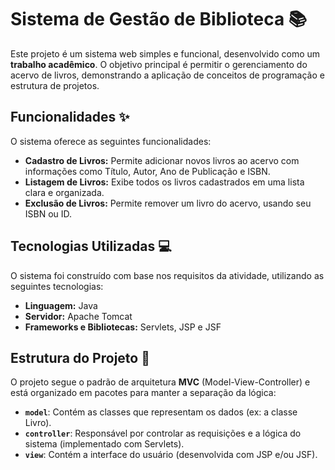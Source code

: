 # Sistema de Gestão de Biblioteca 📚

Este projeto é um sistema web simples e funcional, desenvolvido como um **trabalho acadêmico**. O objetivo principal é permitir o gerenciamento do acervo de livros, demonstrando a aplicação de conceitos de programação e estrutura de projetos.

## **Funcionalidades ✨**

O sistema oferece as seguintes funcionalidades:

* **Cadastro de Livros:** Permite adicionar novos livros ao acervo com informações como Título, Autor, Ano de Publicação e ISBN.
* **Listagem de Livros:** Exibe todos os livros cadastrados em uma lista clara e organizada.
* **Exclusão de Livros:** Permite remover um livro do acervo, usando seu ISBN ou ID.

## **Tecnologias Utilizadas 💻**

O sistema foi construído com base nos requisitos da atividade, utilizando as seguintes tecnologias:

* **Linguagem:** Java
* **Servidor:** Apache Tomcat
* **Frameworks e Bibliotecas:** Servlets, JSP e JSF

## **Estrutura do Projeto 📂**

O projeto segue o padrão de arquitetura **MVC** (Model-View-Controller) e está organizado em pacotes para manter a separação da lógica:

* **`model`**: Contém as classes que representam os dados (ex: a classe Livro).
* **`controller`**: Responsável por controlar as requisições e a lógica do sistema (implementado com Servlets).
* **`view`**: Contém a interface do usuário (desenvolvida com JSP e/ou JSF).

